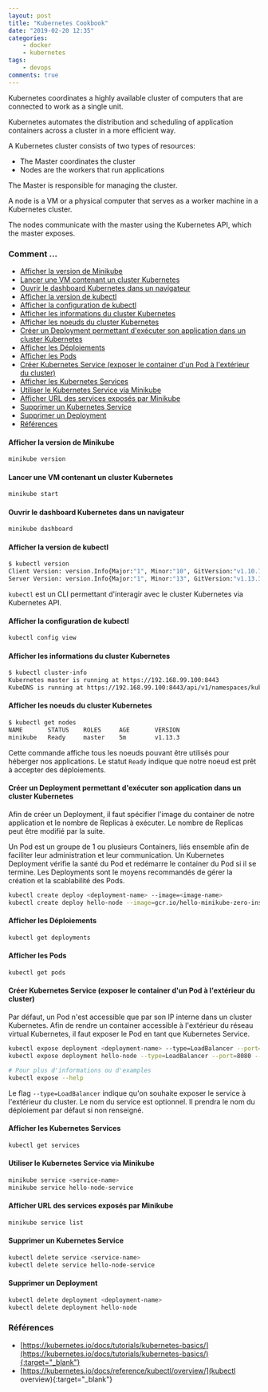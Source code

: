 ```yaml
---
layout: post
title: "Kubernetes Cookbook"
date: "2019-02-20 12:35"
categories:
    - docker
    - kubernetes
tags:
    - devops
comments: true
---
```


Kubernetes coordinates a highly available cluster of computers that are connected to work as a single unit.

Kubernetes automates the distribution and scheduling of application containers across a cluster in a more efficient way.

A Kubernetes cluster consists of two types of resources:
- The Master coordinates the cluster
- Nodes are the workers that run applications

The Master is responsible for managing the cluster.

A node is a VM or a physical computer that serves as a worker machine in a Kubernetes cluster.

The nodes communicate with the master using the Kubernetes API, which the master exposes.

### Comment ...

- [Afficher la version de Minikube](#afficher-la-version-de-minikube)
- [Lancer une VM contenant un cluster Kubernetes](#lancer-une-vm-contenant-un-cluster-kubernetes)
- [Ouvrir le dashboard Kubernetes dans un navigateur](#ouvrir-le-dashboard-kubernetes-dans-un-navigateur)
- [Afficher la version de kubectl](#afficher-la-version-de-kubectl)
- [Afficher la configuration de kubectl](#afficher-la-configuration-de-kubectl)
- [Afficher les informations du cluster Kubernetes](#afficher-les-informations-du-cluster-kubernetes)
- [Afficher les noeuds du cluster Kubernetes](#afficher-les-noeuds-du-cluster-kubernetes)
- [Créer un Deployment permettant d'exécuter son application dans un cluster Kubernetes](#cr%C3%A9er-un-deployment-permettant-dex%C3%A9cuter-son-application-dans-un-cluster-kubernetes)
- [Afficher les Déploiements](#afficher-les-d%C3%A9ploiements)
- [Afficher les Pods](#afficher-les-pods)
- [Créer Kubernetes Service (exposer le container d'un Pod à l'extérieur du cluster)](#cr%C3%A9er-kubernetes-service-exposer-le-container-dun-pod-%C3%A0-lext%C3%A9rieur-du-cluster)
- [Afficher les Kubernetes Services](#afficher-les-kubernetes-services)
- [Utiliser le Kubernetes Service via Minikube](#utiliser-le-kubernetes-service-via-minikube)
- [Afficher URL des services exposés par Minikube](#afficher-url-des-services-expos%C3%A9s-par-minikube)
- [Supprimer un Kubernetes Service](#supprimer-un-kubernetes-service)
- [Supprimer un Deployment](#supprimer-un-deployment)
- [Références](#r%C3%A9f%C3%A9rences)

#### Afficher la version de Minikube

```bash
minikube version
```

#### Lancer une VM contenant un cluster Kubernetes

```bash
minikube start
```

#### Ouvrir le dashboard Kubernetes dans un navigateur

```bash
minikube dashboard
```

#### Afficher la version de kubectl

```bash
$ kubectl version
Client Version: version.Info{Major:"1", Minor:"10", GitVersion:"v1.10.7", GitCommit:"0c38c362511b20a098d7cd855f1314dad92c2780", GitTreeState:"clean", BuildDate:"2018-08-20T10:09:03Z", GoVersion:"go1.9.3", Compiler:"gc", Platform:"darwin/amd64"}
Server Version: version.Info{Major:"1", Minor:"13", GitVersion:"v1.13.3", GitCommit:"721bfa751924da8d1680787490c54b9179b1fed0", GitTreeState:"clean", BuildDate:"2019-02-01T20:00:57Z", GoVersion:"go1.11.5", Compiler:"gc", Platform:"linux/amd64"}
```

`kubectl` est un CLI permettant d'interagir avec le cluster Kubernetes via Kubernetes API.

#### Afficher la configuration de kubectl

```bash
kubectl config view
```

#### Afficher les informations du cluster Kubernetes

```bash
$ kubectl cluster-info
Kubernetes master is running at https://192.168.99.100:8443
KubeDNS is running at https://192.168.99.100:8443/api/v1/namespaces/kube-system/services/kube-dns:dns/proxy
```

#### Afficher les noeuds du cluster Kubernetes

```bash
$ kubectl get nodes
NAME       STATUS    ROLES     AGE       VERSION
minikube   Ready     master    5m        v1.13.3
```

Cette commande affiche tous les noeuds pouvant être utilisés pour héberger nos applications.
Le statut `Ready` indique que notre noeud est prêt à accepter des déploiements.

#### Créer un Deployment permettant d'exécuter son application dans un cluster Kubernetes

Afin de créer un Deployment, il faut spécifier l'image du container de notre application et le nombre de Replicas à exécuter.
Le nombre de Replicas peut être modifié par la suite.

Un Pod est un groupe de 1 ou plusieurs Containers, liés ensemble afin de faciliter leur administration et leur communication.
Un Kubernetes Deployment vérifie la santé du Pod et redémarre le container du Pod si il se termine. Les Deployments sont le moyens recommandés de gérer la création et la scablabilité des Pods.

```bash
kubectl create deploy <deployment-name> --image=<image-name>
kubectl create deploy hello-node --image=gcr.io/hello-minikube-zero-install/hello-node
```

#### Afficher les Déploiements

```bash
kubectl get deployments
```

#### Afficher les Pods

```bash
kubectl get pods
```

#### Créer Kubernetes Service (exposer le container d'un Pod à l'extérieur du cluster)

Par défaut, un Pod n'est accessible que par son IP interne dans un cluster Kubernetes. Afin de rendre un container accessible à l'extérieur du réseau virtual Kubernetes, il faut exposer le Pod en tant que Kubernetes Service.

```bash
kubectl expose deployment <deployment-name> --type=LoadBalancer --port=8080 --name=<service-name>
kubectl expose deployment hello-node --type=LoadBalancer --port=8080 --name=hello-node-service

# Pour plus d'informations ou d'examples
kubectl expose --help
```

Le flag `--type=LoadBalancer` indique qu'on souhaite exposer le service à l'extérieur du cluster.
Le nom du service est optionnel. Il prendra le nom du déploiement par défaut si non renseigné.

#### Afficher les Kubernetes Services

```bash
kubectl get services
```

#### Utiliser le Kubernetes Service via Minikube

```bash
minikube service <service-name>
minikube service hello-node-service
```

#### Afficher URL des services exposés par Minikube

```bash
minikube service list
```

#### Supprimer un Kubernetes Service

```bash
kubectl delete service <service-name>
kubectl delete service hello-node-service
```

#### Supprimer un Deployment

```bash
kubectl delete deployment <deployment-name>
kubectl delete deployment hello-node
```

### Références
- [https://kubernetes.io/docs/tutorials/kubernetes-basics/](https://kubernetes.io/docs/tutorials/kubernetes-basics/){:target="_blank"}
- [https://kubernetes.io/docs/reference/kubectl/overview/](kubectl overview){:target="_blank"}
